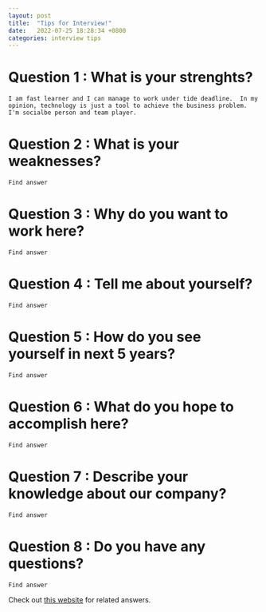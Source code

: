 ```yaml
---
layout: post
title:  "Tips for Interview!"
date:   2022-07-25 18:28:34 +0800
categories: interview tips
---
```

# Question 1 : What is your strenghts?

`I am fast learner and I can manage to work under tide deadline. 
In my opinion, technology is just a tool to achieve the business problem.
I'm socialbe person and team player.` 

# Question 2 : What is your weaknesses?
`Find answer`

# Question 3 : Why do you want to work here?
`Find answer`

# Question 4 : Tell me about yourself?
`Find answer`

# Question 5 : How do you see yourself in next 5 years?
`Find answer`

# Question 6 : What do you hope to accomplish here?
`Find answer`

# Question 7 : Describe your knowledge about our company?
`Find answer`

# Question 8 : Do you have any questions?
`Find answer`

Check out [this website][ref-link] for related answers.

[ref-link]:https://sg.indeed.com/career-advice/interviewing/how-to-answer-intern-interview-question


